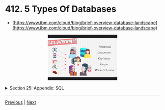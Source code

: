 # 412. 5 Types Of Databases

-   [https://www.ibm.com/cloud/blog/brief-overview-database-landscape](https://www.ibm.com/cloud/blog/brief-overview-database-landscape)

<p align="center" >
    <img src="../imags/412_5-Types-Of-Databases.png" width="45%" >
</p> 


<details>
  <summary> Section 25: Appendix: SQL </summary>

  - [Codebase: SQL](../src/s25_SQL/)

</details>


---

[Previous](./411_Exercise_Building-Amazon-2.md) | [Next](./413_Exercise_What-Is-A-Database%3F.md)